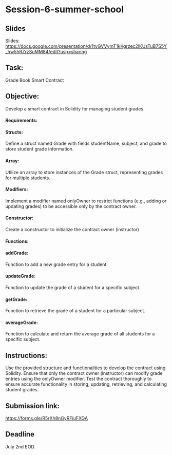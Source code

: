 # Session-6-summer-school

## Slides

Slides: https://docs.google.com/presentation/d/1tvGVVymT1kKgrzec2lKUsTuB7S5Y_hw5hRZrzSuMM84/edit?usp=sharing

## Task: 

Grade Book Smart Contract

## Objective: 

Develop a smart contract in Solidity for managing student grades.

#### Requirements:

#### Structs: 
Define a struct named Grade with fields studentName, subject, and grade to store student grade information.

#### Array: 
Utilize an array to store instances of the Grade struct, representing grades for multiple students.

#### Modifiers: 
Implement a modifier named onlyOwner to restrict functions (e.g., adding or updating grades) to be accessible only by the contract owner.

#### Constructor: 
Create a constructor to initialize the contract owner (instructor) 

#### Functions:

#### addGrade: 
Function to add a new grade entry for a student.
#### updateGrade: 
Function to update the grade of a student for a specific subject.
#### getGrade: 
Function to retrieve the grade of a student for a particular subject.
#### averageGrade:
Function to calculate and return the average grade of all students for a specific subject.

## Instructions:

Use the provided structure and functionalities to develop the contract using Solidity.
Ensure that only the contract owner (instructor) can modify grade entries using the onlyOwner modifier.
Test the contract thoroughly to ensure accurate functionality in storing, updating, retrieving, and calculating student grades.

## Submission link: 

https://forms.gle/R5rXh8nGyRFiuFXGA

## Deadline

July 2nd EOD.
